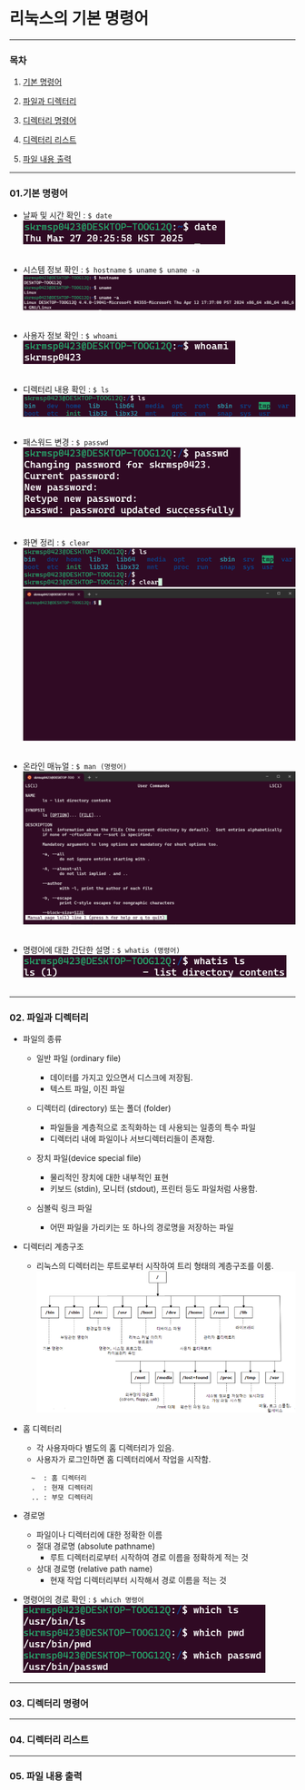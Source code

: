 # 리눅스의 기본 명령어

* * *

### 목차

1. [기본 명령어](#01)

2. [파일과 디렉터리](#02)

3. [디렉터리 명령어](#03)

4. [디렉터리 리스트](#04)

5. [파일 내용 출력](#05)

* * *

<h3 id="01">01.기본 명령어</h3>

- 날짜 및 시간 확인 :  `$ date`   
  ![date](./pic/date.png)<br /><br />
    
- 시스템 정보 확인 :   `$ hostname` `$ uname` `$ uname -a`   
  ![system](./pic/system.png)<br /><br />
    
- 사용자 정보 확인 :   `$ whoami`   
  ![user](./pic/user.png)<br /><br />

- 디렉터리 내용 확인 :   `$ ls`   
  ![list](./pic/list.png)<br /><br />

- 패스워드 변경 :   `$ passwd`   
  ![passwd](./pic/passwd.png)<br /><br />

- 화면 정리 :   `$ clear`   
  ![clear1](./pic/clear1.png)   
  ![clear2](./pic/clear2.png)<br /><br />

- 온라인 매뉴얼 :   `$ man (명령어)`   
  ![man](./pic/man.png)<br /><br />

- 명령어에 대한 간단한 설명 :   `$ whatis (명령어)`   
  ![whatis](./pic/whatis.png)<br /><br />
    
* * *

<h3 id="02">02. 파일과 디렉터리</h3>

- 파일의 종류
  
  - 일반 파일 (ordinary file)
    - 데이터를 가지고 있으면서 디스크에 저장됨.
    - 텍스트 파일, 이진 파일

  - 디렉터리 (directory) 또는 폴더 (folder)
    - 파일들을 계층적으로 조직화하는 데 사용되는 일종의 특수 파일
    - 디렉터리 내에 파일이나 서브디렉터리들이 존재함.

  - 장치 파일(device special file)
    - 물리적인 장치에 대한 내부적인 표현
    - 키보드 (stdin), 모니터 (stdout), 프린터 등도 파일처럼 사용함.

  - 심볼릭 링크 파일
    - 어떤 파일을 가리키는 또 하나의 경로명을 저장하는 파일

- 디렉터리 계층구조
  - 리눅스의 디렉터리는 루트로부터 시작하여 트리 형태의 계층구조를 이룸.   
  ![structure](./pic/structure.png)

- 홈 디렉터리
  - 각 사용자마다 별도의 홈 디렉터리가 있음.
  - 사용자가 로그인하면 홈 디렉터리에서 작업을 시작함.
  ```
    ~  : 홈 디렉터리
    .  : 현재 디렉터리
    .. : 부모 디렉터리
  ```

- 경로명
  - 파일이나 디렉터리에 대한 정확한 이름
  - 절대 경로명 (absolute pathname)
    - 루트 디렉터리로부터 시작하여 경로 이름을 정확하게 적는 것
  - 상대 경로명 (relative path name)
    - 현재 작업 디렉터리부터 시작해서 경로 이름을 적는 것

- 명령어의 경로 확인 : `$ which 명령어`   
  ![which](./pic/which.png)

* * *

<h3 id="03">03. 디렉터리 명령어</h3>

* * *

<h3 id="04">04. 디렉터리 리스트</h3>

* * *

<h3 id="05">05. 파일 내용 출력</h3>
